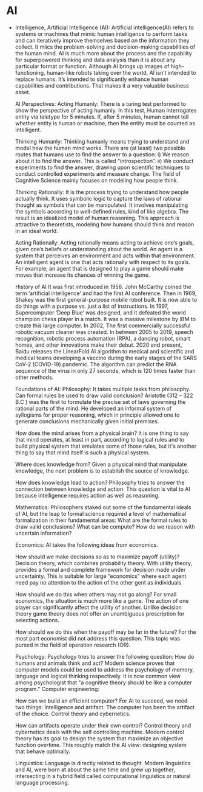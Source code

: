 # AI
* Intelligence, Artificial Intelligence (AI): 
 Artificial intelligence(AI) refers to systems or machines that mimic human intelligence to perform tasks and can iteratively improve themselves based on
 the information they collect. It miics the problem-solving and decision-making capabilities of the human mind. AI is much more about the process and the
 capability for superpowered thinking and data analysis than it is about any particular format or function. Although AI brings up images of high-
 functioning, human-like robots taking over the world, AI isn’t intended to replace humans. It’s intended to significantly enhance human capabilities and 
 contributions. That makes it a very valuable business asset.
  
  
  
  AI Perspectives:
  Acting Humanly: 
  There is a turing test performed to show the perspective of acting humanly. In this test, Human interrogates entity via teletype for 5 minutes. If,
  after 5 minutes, human cannot tell whether entity is human or machine, then the entity must be counted as intelligent.
  
  Thinking Humanly:
  Thinking humanly means trying to understand and model how the human mind works. There are (at least) two possible routes that humans use to find the
  answer to a question: i) We reason about it to find the answer. This is called “introspection”. ii) We conduct experiments to find the answer, drawing
  upon scientific techniques to conduct controlled experiments and measure change. The field of Cognitive Science mainly focuses on modeling how people
  think.
  
  Thinking Rationally:
  It is the process trying to understand how people actually think. It uses symbolic logic to capture the laws of rational thought as symbols that can be
  manipulated. It involves manipulating the symbols according to well-defined rules, kind of like algebra. The result is an idealized model of human
  reasoning. This approach is attractive to theoretists, modeling how humans should think and reason in an ideal world.
  
  Acting Rationally:
  Acting rationally means acting to achieve one’s goals, given one’s beliefs or understanding about the world. An agent is a system that perceives an
  environment and acts within that environment. An intelligent agent is one that acts rationally with respect to its goals. For example, an agent that is
  designed to play a game should make moves that increase its chances of winning the game.
  
  
  History of AI
  It was first introduced in 1956. John McCarthy coined the term ‘artificial intelligence’ and had the first AI conference. 
  Then in 1969, Shakey was the first general-purpose mobile robot built. It is now able to do things with a purpose vs. just a list of instructions.
  In 1997, Supercomputer ‘Deep Blue’ was designed, and it defeated the world champion chess player in a match. It was a massive milestone by IBM to create
  this large computer.
  In 2002, The first commercially successful robotic vacuum cleaner was created. 
  In between 2005 to 2019, speech recognition, robotic process automation (RPA), a dancing robot, smart homes, and other innovations make their
  debut.
  2020 and present, Baidu releases the LinearFold AI algorithm to medical and scientific and medical teams developing a vaccine during the early stages of
  the SARS CoV-2 (COVID-19) pandemic. The algorithm can predict the RNA sequence of the virus in only 27 seconds, which is 120 times faster than other
  methods. 
  
  
  
  Foundations of AI:
  Philosophy: 
  It takes multiple tasks from philosophy. 
  Can formal rules be used to draw valid conclusion?
  Aristotle (312 – 322 B.C ) was the first to formulate the precise set of laws governing the rational parts of the mind. He developed an informal system
  of syllogisms for proper reasoning, which in principle allowed one to generate conclusions mechanically given initial premises.
  
  How does the mind arises from a physical brain?
  It is one thing to say that mind operates, at least in part, according to logical rules and to build physical system that emulates some of those rules,
  but it's another thing to say that mind itself is such a physical system.
  
  Where does knowledge from?
  Given a physical mind that manipulate knowledge, the next problem is to establish the source of knowledge.
  
  How does knowledge lead to action?
  Philosophy tries to answer the connection between knowledge and action. This question is vital to AI because intelligence requires action as well as
  reasoning.
  
  Mathematics:
  Philosophers staked out some of the fundamental ideals of AI, but the leap to formal science required a level of mathematical formalization in their
  fundamental areas:
  What are the formal rules to draw valid conclusions?
  What can be compute?
  How do we reason with uncertain information?
  
  
  Economics:
  AI takes the following ideas from economics.
  
  How should we make decisions so as to maximize payoff (utility)?
  Decision theory, which combines probability theory. With utility theory, provides a formal and complete framework for decision made under uncertainty.
  This is suitable for large “economics” where each agent need pay no attention to the action of the other gent as individuals.
  
  How should we do this when others may not go along?
  For small economics, the situation is much more like a game. The action of one player can significantly affect the utility of another. Unlike decision
  theory game theory does not offer an unambiguous prescription for selecting actions.
  
  How should we do this when the payoff may be far in the future?
  For the most part economist did not address this question. This topic was pursed in the field of operation research (OR).
  
  
  Psychology:
  Psychology tries to answer the following question:
  How do humans and animals think and act? Modern science proves that computer models could be used to address the psychology of memory, language and
  logical thinking respectively. It is now common view among psychologist that "a cognitive theory should be like a computer program."
  Computer engineering:
  
  How can we build an efficient computer?
  For AI to succeed, we need two things:
  Intelligence and artifact.
  The computer has been the artifact of the choice.
  Control theory and cybernetics.
  
  How can artifacts operate under their own control?
  Control theory and cybernetics deals with the self controlling machine. Modern control theory has its goal to design the system that maximize an
  objective function overtime. This roughly match the AI view: designing system that behave optimally.
  
  
  Linguistics:
  Language is directly related to thought. Modern linguistics and AI, were born at about the same time and grew up together, intersecting in a hybrid
  field called computational linguistics or natural language processing.
  
  
  
